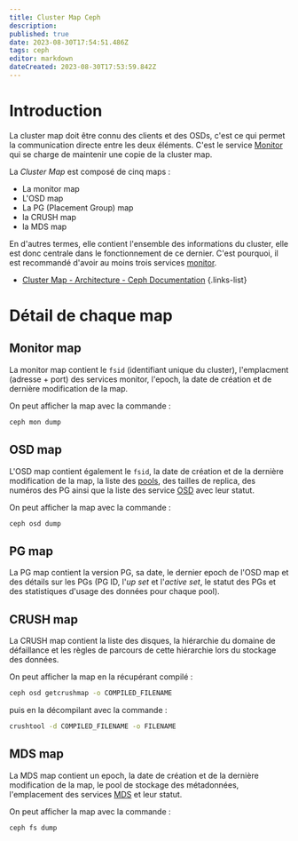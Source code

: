 ```yaml
---
title: Cluster Map Ceph
description: 
published: true
date: 2023-08-30T17:54:51.486Z
tags: ceph
editor: markdown
dateCreated: 2023-08-30T17:53:59.842Z
---
```


# Introduction
La cluster map doit être connu des clients et des OSDs, c'est ce qui permet la communication directe entre les deux éléments. C'est le service [Monitor](/storage/ceph/monitor) qui se charge de maintenir une copie de la cluster map.

La *Cluster Map* est composé de cinq maps :
- La monitor map 
- L'OSD map
- La PG (Placement Group) map
- la CRUSH map
- la MDS map

En d'autres termes, elle contient l'ensemble des informations du cluster, elle est donc centrale dans le fonctionnement de ce dernier. C'est pourquoi, il est recommandé d'avoir au moins trois services [monitor](/storage/ceph/monitor).

* [Cluster Map - Architecture - Ceph Documentation](https://docs.ceph.com/en/latest/architecture/#architecture-cluster-map)
{.links-list}

# Détail de chaque map

## Monitor map
La monitor map contient le `fsid` (identifiant unique du cluster), l'emplacment (adresse + port) des services monitor, l'epoch, la date de création et de dernière modification de la map.

On peut afficher la map avec la commande :
```bash
ceph mon dump
```

## OSD map
L'OSD map contient également le `fsid`, la date de création et de la dernière modification de la map, la liste des [pools](/storage/ceph/ceph#pool), des tailles de replica, des numéros des PG ainsi que la liste des service [OSD](/storage/ceph/osd) avec leur statut.

On peut afficher la map avec la commande :
```bash
ceph osd dump
```

## PG map
La PG map contient la version PG, sa date, le dernier epoch de l'OSD map et des détails sur les PGs (PG ID, l'*up set* et l'*active set*, le statut des PGs et des statistiques d'usage des données pour chaque pool).

## CRUSH map
La CRUSH map contient la liste des disques, la hiérarchie du domaine de défaillance et les règles de parcours de cette hiérarchie lors du stockage des données.

On peut afficher la map en la récupérant compilé :
```bash
ceph osd getcrushmap -o COMPILED_FILENAME
```
puis en la décompilant avec la commande :
```bash
crushtool -d COMPILED_FILENAME -o FILENAME
```

## MDS map
La MDS map contient un epoch, la date de création et de la dernière modification de la map, le pool de stockage des métadonnées, l'emplacement des services [MDS](/storage/ceph/mds) et leur statut. 

On peut afficher la map avec la commande :
```bash
ceph fs dump
```